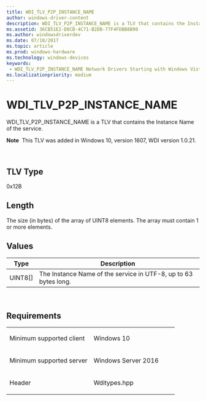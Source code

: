 ```yaml
---
title: WDI_TLV_P2P_INSTANCE_NAME
author: windows-driver-content
description: WDI_TLV_P2P_INSTANCE_NAME is a TLV that contains the Instance Name of the service.
ms.assetid: 36CB51E2-D8CB-4C71-B2DB-77F4FDBB8B90
ms.author: windowsdriverdev 
ms.date: 07/18/2017 
ms.topic: article 
ms.prod: windows-hardware 
ms.technology: windows-devices 
keywords:
 - WDI_TLV_P2P_INSTANCE_NAME Network Drivers Starting with Windows Vista
ms.localizationpriority: medium
---
```


# WDI\_TLV\_P2P\_INSTANCE\_NAME


WDI\_TLV\_P2P\_INSTANCE\_NAME is a TLV that contains the Instance Name of the service.

**Note**  This TLV was added in Windows 10, version 1607, WDI version 1.0.21.

 

## TLV Type


0x12B

## Length


The size (in bytes) of the array of UINT8 elements. The array must contain 1 or more elements.

## Values


| Type      | Description                                                     |
|-----------|-----------------------------------------------------------------|
| UINT8\[\] | The Instance Name of the service in UTF-8, up to 63 bytes long. |

 

Requirements
------------

<table>
<colgroup>
<col width="50%" />
<col width="50%" />
</colgroup>
<tbody>
<tr class="odd">
<td><p>Minimum supported client</p></td>
<td><p>Windows 10</p></td>
</tr>
<tr class="even">
<td><p>Minimum supported server</p></td>
<td><p>Windows Server 2016</p></td>
</tr>
<tr class="odd">
<td><p>Header</p></td>
<td>Wditypes.hpp</td>
</tr>
</tbody>
</table>

 

 




